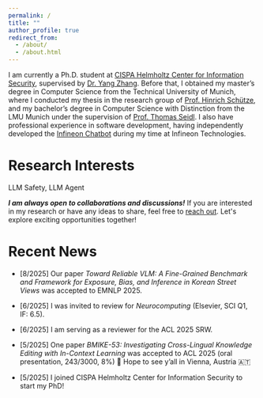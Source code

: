 ```yaml
---
permalink: /
title: ""
author_profile: true
redirect_from: 
  - /about/
  - /about.html
---
```


I am currently a Ph.D. student at [CISPA Helmholtz Center for Information Security](https://cispa.de), supervised by [Dr. Yang Zhang](https://yangzhangalmo.github.io/). Before that, I obtained my master’s degree in Computer Science from the Technical University of Munich, where I conducted my thesis in the research group of [Prof. Hinrich Schütze](https://scholar.google.com/citations?user=qIL9dWUAAAAJ&hl=en), and my bachelor’s degree in Computer Science with Distinction from the LMU Munich under the supervision of [Prof. Thomas Seidl](https://www.dbs.ifi.lmu.de/cms/personen/professoren/seidl/index.html). I also have professional experience in software development, having independently developed the [Infineon Chatbot](https://chatbot.infineon.com/) during my time at Infineon Technologies.

Research Interests
======
LLM Safety, LLM Agent

***I am always open to collaborations and discussions!*** If you are interested in my research or have any ideas to share, feel free to [reach out](mailto:bo.shao@cispa.de). Let's explore exciting opportunities together!

Recent News
======

 - [8/2025] Our paper *Toward Reliable VLM: A Fine-Grained Benchmark and Framework for Exposure, Bias, and Inference in Korean Street Views* was accepted to EMNLP 2025.

 - [6/2025] I was invited to review for *Neurocomputing* (Elsevier, SCI Q1, IF: 6.5).

 - [6/2025] I am serving as a reviewer for the ACL 2025 SRW.

 - [5/2025] One paper *BMIKE-53: Investigating Cross-Lingual Knowledge Editing with In-Context Learning* was accepted to ACL 2025 (oral presentation, 243/3000, 8%) 🌴 Hope to see y’all in Vienna, Austria 🇦🇹

 - [5/2025] I joined CISPA Helmholtz Center for Information Security to start my PhD!


